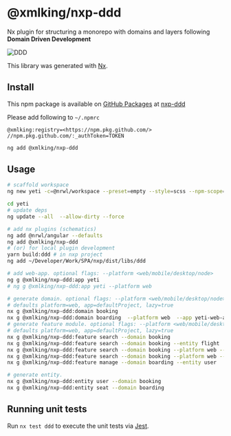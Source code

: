 # @xmlking/nxp-ddd

Nx plugin for structuring a monorepo with domains and layers following **Domain Driven Development**

![DDD](https://github.com/xmlking/nxp/raw/master/libs/ddd/ddd.png 'domain driven development')

This library was generated with [Nx](https://nx.dev).

## Install

This npm package is available on [GitHub Packages](https://help.github.com/en/packages/using-github-packages-with-your-projects-ecosystem/configuring-npm-for-use-with-github-packages) at [nxp-ddd](https://github.com/xmlking/nxp/packages/165973)

Please add following to `~/.npmrc`

```
@xmlking:registry=<https://npm.pkg.github.com/>
//npm.pkg.github.com/:_authToken=TOKEN
```

```bash
ng add @xmlking/nxp-ddd
```

## Usage

```bash
# scaffold workspace
ng new yeti -c=@nrwl/workspace --preset=empty --style=scss --npm-scope=yeti --app-name=yeti -v

cd yeti
# update deps
ng update --all  --allow-dirty --force

# add nx plugins (schematics)
ng add @nrwl/angular --defaults
ng add @xmlking/nxp-ddd
# (or) for local plugin development
yarn build:ddd # in nxp project
ng add ~/Developer/Work/SPA/nxp/dist/libs/ddd

# add web-app. optional flags: --platform <web/mobile/desktop/node>
ng g @xmlking/nxp-ddd:app yeti
# ng g @xmlking/nxp-ddd:app yeti --platform web

# generate domain. optional flags: --platform <web/mobile/desktop/node>  --app <appName> --lazy <true/false>
# defaults platform=web, app=defaultProject, lazy=true
nx g @xmlking/nxp-ddd:domain booking
nx g @xmlking/nxp-ddd:domain boarding  --platform web  --app yeti-web-app
# generate feature module. optional flags: --platform <web/mobile/desktop/node> --lazy  --entity <entity>
# defaults platform=web, app=defaultProject, lazy=true
nx g @xmlking/nxp-ddd:feature search --domain booking
nx g @xmlking/nxp-ddd:feature search --domain booking --entity flight
nx g @xmlking/nxp-ddd:feature search --domain booking --platform web --lazy
nx g @xmlking/nxp-ddd:feature search --domain booking --platform web --lazy=false
nx g @xmlking/nxp-ddd:feature manage --domain boarding --entity user

# generate entity.
nx g @xmlking/nxp-ddd:entity user --domain booking
nx g @xmlking/nxp-ddd:entity seat --domain boarding
```

## Running unit tests

Run `nx test ddd` to execute the unit tests via [Jest](https://jestjs.io).
